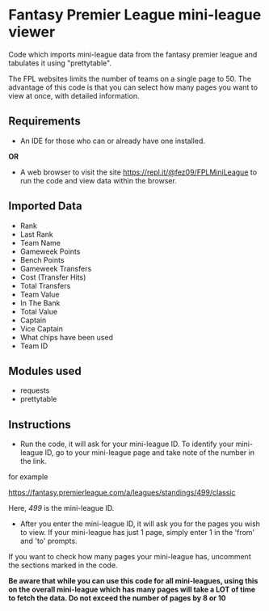 # Fantasy Premier League mini-league viewer

Code which imports mini-league data from the fantasy premier league and tabulates it using "prettytable".

The FPL websites limits the number of teams on a single page to 50. The advantage of this code is that you can select how many pages you want to view at once, with detailed information.

## Requirements

* An IDE for those who can or already have one installed. 

**OR**

* A web browser to visit the site https://repl.it/@fez09/FPLMiniLeague to run the code and view data within the browser.

## Imported Data

* Rank
* Last Rank
* Team Name
* Gameweek Points
* Bench Points
* Gameweek Transfers
* Cost (Transfer Hits)
* Total Transfers
* Team Value
* In The Bank
* Total Value
* Captain
* Vice Captain
* What chips have been used
* Team ID

## Modules used

* requests
* prettytable

## Instructions

* Run the code, it will ask for your mini-league ID. To identify your mini-league ID, go to your mini-league page and take note of the number in the link.

for example

https://fantasy.premierleague.com/a/leagues/standings/499/classic 

Here, *499* is the mini-league ID. 

* After you enter the mini-league ID, it will ask you for the pages you wish to view. If your mini-league has just 1 page, simply enter 1 in the 'from' and 'to' prompts.

If you want to check how many pages your mini-league has, uncomment the sections marked in the code. 

**Be aware that while you can use this code for all mini-leagues, using this on the overall mini-league which has many pages will take a LOT of time to fetch the data. Do not exceed the number of pages by 8 or 10**

